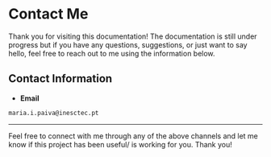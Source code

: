# Contact Me

Thank you for visiting this documentation! The documentation is still under progress but if you have any questions, suggestions, or just want to say hello, feel free to reach out to me using the information below.

## Contact Information

- **Email**
```email
maria.i.paiva@inesctec.pt
```
---

Feel free to connect with me through any of the above channels and let me know if this project has been useful/ is working for you. Thank you!
